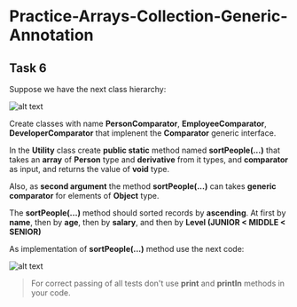 # Practice-Arrays-Collection-Generic-Annotation

## Task 6

Suppose we have the next class hierarchy:

![alt text](img/sprint4task61.png)

Create classes with name **PersonComparator**, **EmployeeComparator**, **DeveloperComparator** that implenent the **Comparator<Type>** generic interface.

In the **Utility** class create **public static** method named **sortPeople(...)** that takes an **array** of **Person** type and **derivative** from it types, and **comparator** as input, and returns the value of **void** type.

Also, as **second argument** the method **sortPeople(...)** can takes **generic comparator** for elements of **Object** type.

The **sortPeople(...)** method should sorted records by **ascending**. At first by **name**, then by **age**, then by **salary**, and then by **Level (JUNIOR < MIDDLE < SENIOR)**

As implementation of **sortPeople(...)** method use the next code:

![alt text](img/sprint4task62.png)

> For correct passing of all tests don't use **print** and **println** methods in your code.
